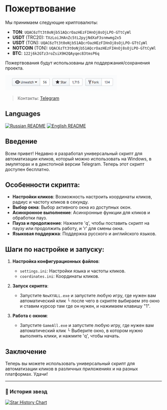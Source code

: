 # Пожертвование

Мы принимаем следующие криптовалюты:

- **TON**: `UQAC6zTt3t0oNjb51AQcrOazHEzFIHnOj8sOjLPO-GTtCyWl`
- **USDT** (TRC20): `TXzLoiJHAnZc5tL2pyjNdXaF3snmwmg2x5`
- **USDT** (TON): `UQAC6zTt3t0oNjb51AQcrOazHEzFIHnOj8sOjLPO-GTtCyWl`
- **NOTCOIN** (TON): `UQAC6zTt3t0oNjb51AQcrOazHEzFIHnOj8sOjLPO-GTtCyWl`
- **BTC**: `122j6k2GTz3roZsiX9H2QAyqec83tmsP6q`

Пожертвования будут использованы для поддержания/сохранения проекта.

<img src="https://github.com/VemLavarALoucaGamers/vlalg-nimbus/blob/main/editable/github-star.gif" alt="nimbus-star" />

> Контакты: [Telegram](https://t.me/kittenwof)

## Languages
[![Russian README](https://raw.githubusercontent.com/hjnilsson/country-flags/master/png100px/ru.png)](README.md) [![English README](https://raw.githubusercontent.com/hjnilsson/country-flags/master/png100px/us.png)](README_EN.md) 

## Введение

Всем привет! Недавно я разработал универсальный скрипт для автоматизации кликов, который можно использовать на Windows, в эмуляторах и в декстопной версии Telegram. Теперь этот скрипт доступен бесплатно.

## Особенности скрипта:

- **Настройки кликов**: Возможность настроить координаты кликов, радиус и частоту кликов в секунду.
- **Выбор окна**: Выбор активного окна из доступных окон.
- **Асинхронное выполнение**: Асинхронные функции для кликов и обработки пауз.
- **Пауза и продолжение**: Нажмите 'q', чтобы поставить скрипт на паузу или продолжить работу, и 'r' для смены окна.
- **Языковая поддержка**: Поддержка русского и английского языков.

## Шаги по настройке и запуску:

1. **Настройка конфигурационных файлов**:
   - `settings.ini`: Настройки языка и частоты кликов.
   - `coordinates.ini`: Координаты кликов.

2. **Запуск скрипта**:
   - Запустите `NewXYALL.exe` и запустите любую игру, где нужен вам автоматический клик
   └  после чего в скрипте выбираем это окно и ставим курсор там где он нужен, и нажимаем клавишу "1".

3. **Работа с окном**:
   - Запустите `GameAll.exe` и запустите любую игру, где нужен вам автоматический клик
   └  Выберите окно, в котором нужно выполнять клики, и нажмите 'q', чтобы начать.

## Заключение

Теперь вы можете использовать универсальный скрипт для автоматизации кликов в различных приложениях и на разных платформах. Удачи!

---

### 🌟 История звезд

[![Star History Chart](https://api.star-history.com/svg?repos=ilfae/ClickerGameAll&type=Date)](https://star-history.com/#ilfae/ClickerGameAll&Date)
